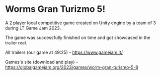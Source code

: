 # Worms Gran Turizmo 5!

A 2 player local competitive game created on Unity engine by a team of 3 during LT Game Jam 2023.

The game was successfully finished on time and got showcased in the trailer reel.

All trailers (our game at 49:25) - https://www.gamejam.lt/

Games's site (download and play) - https://globalgamejam.org/2023/games/worm-gran-turismo-5-8
